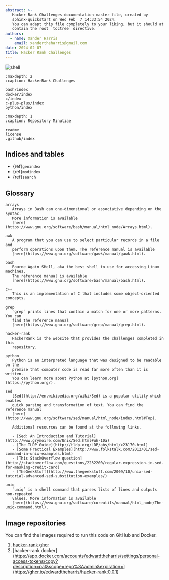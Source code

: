 ```yaml
---
abstract: >-
   Hacker Rank Challenges documentation master file, created by
   sphinx-quickstart on Wed Feb  7 14:33:54 2024.
   You can adapt this file completely to your liking, but it should at least
   contain the root `toctree` directive.
authors:
  - name: Xander Harris
    email: xandertheharris@gmail.com
date: 2024-02-07
title: Hacker Rank Challenges
---
```


![shell](https://img.shields.io/github/actions/workflow/status/edwardtheharris/hacker-rank/shell.yml?branch=main&style=flat-square&logo=gnubash&label=ShellCheck)

```{toctree}
:maxdepth: 2
:caption: HackerRank Challenges

bash/index
docker/index
c/index
c-plus-plus/index
python/index
```

```{toctree}
:maxdepth: 1
:caption: Repository Minutiae

readme
license
.github/index
```

## Indices and tables

- {ref}`genindex`
- {ref}`modindex`
- {ref}`search`

## Glossary

```{glossary}
arrays
   Arrays in Bash can one-dimensional or associative depending on the syntax.
   More information is available
   [here](https://www.gnu.org/software/bash/manual/html_node/Arrays.html).

awk
   A program that you can use to select particular records in a file and
   perform operations upon them. The reference manual is available
   [here](https://www.gnu.org/software/gawk/manual/gawk.html).

bash
   Bourne Again SHell, aka the best shell to use for accessing Linux machines.
   The reference manual is available
   [here](https://www.gnu.org/software/bash/manual/bash.html).

c++
   This is an implementation of C that includes some object-oriented concepts.

grep
   `grep` prints lines that contain a match for one or more patterns. You can
   find the reference manual
   [here](https://www.gnu.org/software/grep/manual/grep.html).

hacker-rank
   HackerRank is the website that provides the challenges completed in this
   repository.

python
   Python is an interpreted language that was designed to be readable on the
   premise that computer code is read far more often than it is written.
   You can learn more about Python at [python.org](https://python.org/).

sed
   [Sed](http://en.wikipedia.org/wiki/Sed) is a popular utility which enables
   quick parsing and transformation of text. You can find the reference manual
   [here](https://www.gnu.org/software/sed/manual/html_node/index.html#Top).

   Additional resources can be found at the following links.

   - [Sed: An Introduction and Tutorial](http://www.grymoire.com/Unix/Sed.html#uh-10a)
   - [The TLDP Guide](http://tldp.org/LDP/abs/html/x23170.html)
   - [Some Practical Examples](http://www.folkstalk.com/2012/01/sed-command-in-unix-examples.html)
   - [This StackOverflow question](http://stackoverflow.com/questions/2232200/regular-expression-in-sed-for-masking-credit-card)
   - [TheGeekStuff](http://www.thegeekstuff.com/2009/10/unix-sed-tutorial-advanced-sed-substitution-examples/)

uniq
   `uniq` is a shell command that parses lists of lines and outputs non-repeated
   values. More information is available
   [here](https://www.gnu.org/software/coreutils/manual/html_node/The-uniq-command.html).
```

## Image repositories

You can find the images required to run this code on GitHub and Docker.

1. [hacker-rank ghcr](https://ghcr.io/edwardtheharris/hacker-rank:0.0.1)
1. [hacker-rank docker](https://app.docker.com/accounts/edwardtheharris/settings/personal-access-tokens/copy?description=pat&scope=repo%3Aadmin&expiration=](https://ghcr.io/edwardtheharris/hacker-rank:0.0.1)

```{sectionauthor} Xander Harris <xandertheharris@gmail.com>
```
